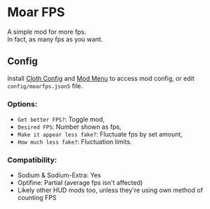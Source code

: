 # Moar FPS

A simple mod for more fps.  
In fact, as many fps as you want. 

## Config
Install [Cloth Config](https://modrinth.com/mod/cloth-config) and [Mod Menu](https://modrinth.com/mod/modmenu) to access mod config, or edit `config/moarfps.json5` file.  

### Options:
- `Get better FPS?`: Toggle mod,
- `Desired FPS`: Number shown as fps,
- `Make it appear less fake?`: Fluctuate fps by set amount,
- `How much less fake?`: Fluctuation limits.

### Compatibility:  
- Sodium & Sodium-Extra: Yes
- Optifine: Partial (average fps isn't affected)
- Likely other HUD mods too, unless they're using own method of counting FPS
